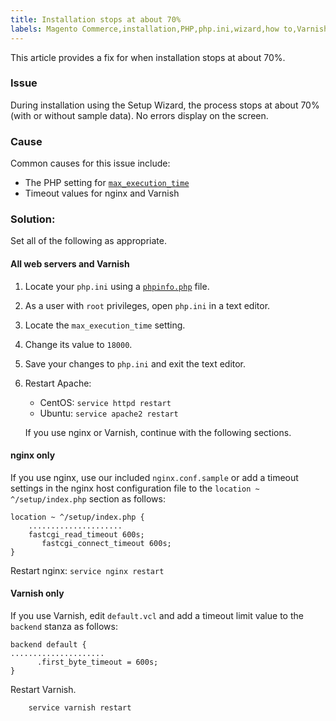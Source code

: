 ```yaml
---
title: Installation stops at about 70%
labels: Magento Commerce,installation,PHP,php.ini,wizard,how to,Varnish
---
```


This article provides a fix for when installation stops at about 70%.

### Issue

During installation using the Setup Wizard, the process stops at about 70% (with or without sample data). No errors display on the screen.

### Cause

Common causes for this issue include:

* The PHP setting for [`` max_execution_time ``](http://php.net/manual/en/info.configuration.php#ini.max-execution-time)
* Timeout values for nginx and Varnish

<h3 id="solution-">Solution:</h3>

Set all of the following as appropriate.

<h4 id="all-web-servers-and-varnish">All web servers and Varnish</h4>

1. Locate your `` php.ini `` using a [`` phpinfo.php ``](https://devdocs.magento.com/guides/v2.3/install-gde/prereq/optional.html#install-optional-phpinfo) file.
1. As a user with `` root `` privileges, open `` php.ini `` in a text editor.
1. Locate the `` max_execution_time `` setting.
1. Change its value to `` 18000 ``.
1. Save your changes to `` php.ini `` and exit the text editor.
1. Restart Apache:
    
    
    
    * CentOS: `` service httpd restart ``
    * Ubuntu: `` service apache2 restart ``
    
    
    
    
    If you use nginx or Varnish, continue with the following sections.
    
    

<h4 id="nginx-only">nginx only</h4>

If you use nginx, use our included `` nginx.conf.sample `` or add a timeout settings in the nginx host configuration file to the `` location ~ ^/setup/index.php `` section as follows:

<pre><code class="language-php">location ~ ^/setup/index.php {
    .....................
    fastcgi_read_timeout 600s;
       fastcgi_connect_timeout 600s;
}</code></pre>

Restart nginx: `` service nginx restart ``

<h4 id="varnish-only">Varnish only</h4>

If you use Varnish, edit `` default.vcl `` and add a timeout limit value to the `` backend `` stanza as follows:

<pre><code class="language-php">backend default {
.....................
      .first_byte_timeout = 600s;
}</code></pre>

Restart Varnish.

<pre><code class="language-php">    service varnish restart</code></pre>